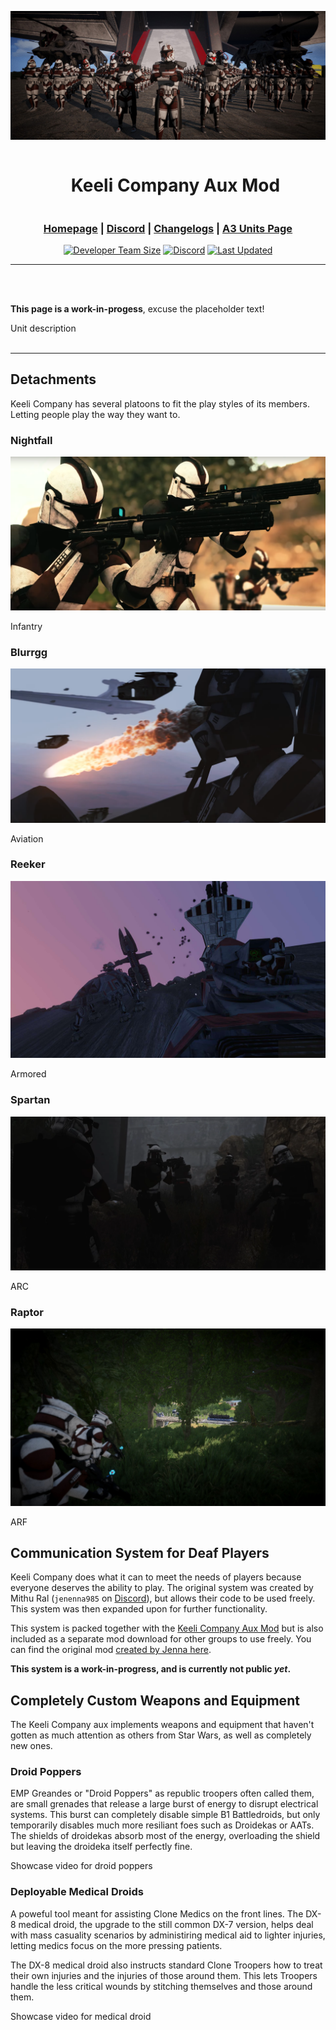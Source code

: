 <div align="center">

[![KC Banner](.github/kc_banner.jpg "Keeli Company Aux Mod")](https://www.keelicompany.com/)

<div id="user-content-toc">
  <ul>
    <summary><h1 style="display: inline-block;">Keeli Company Aux Mod</h1></summary>
  </ul>
</div>

<h3>

[Homepage](https://www.keelicompany.com/) | [Discord](https://discord.gg/ZKPt3GjxQC) | [Changelogs](https://ptb.discord.com/channels/397600745173549057/1126550349650591896) | [A3 Units Page](https://units.arma3.com/unit/kckeelicompany)

</h3>

[![Developer Team Size](https://img.shields.io/github/contributors/DartRuffian/KeeliCompanyAux?logo=github&label=Dev%20Team%20Size&labelColor=444D56)](https://github.com/DartRuffian/KeeliCompanyAux/graphs/contributors)
[![Discord](https://img.shields.io/discord/397600745173549057?logo=discord&label=Join%20the%20Unit&&labelColor=24292E&color=5865F2)](https://discord.gg/ZKPt3GjxQC)
[![Last Updated](https://img.shields.io/steam/update-date/2791896289?logo=steam&label=Last%20Updated&labelColor=2a475e&color=66c0f4)](https://steamcommunity.com/sharedfiles/filedetails/?id=2791896289)

</div>

---
<br>
<br>

**This page is a work-in-progess**, excuse the placeholder text!

Unit description
<br>
<br>

--- 

## Detachments

Keeli Company has several platoons to fit the play styles of its members. Letting people play the way they want to.

### Nightfall
<div align=center>
<img src=".github/kc_banner_nightfall.png" alt="Blurrgg Detachment"></img>
</div>

Infantry

### Blurrgg
<div align=center>
<img src=".github/kc_banner_blurrgg.png" alt="Blurrgg Detachment"></img>
</div>

Aviation

### Reeker
<div align=center>
<img src=".github/kc_banner_reeker.jpg" alt="Reeker Detachment"></img>
</div>

Armored

### Spartan
<div align=center>
<img src=".github/kc_banner_spartan.png" alt="Spartan Detachment"></img>
</div>

ARC

### Raptor
<div align=center>
<img src=".github/kc_banner_raptor.jpg" alt="Raptor Detachment"></img>
</div>

ARF

## Communication System for Deaf Players
Keeli Company does what it can to meet the needs of players because everyone deserves the ability to play. The original system was created by Mithu Ral (`jenenna985` on [Discord](https://discord.com/)), but allows their code to be used freely. This system was then expanded upon for further functionality.

This system is packed together with the [Keeli Company Aux Mod](https://steamcommunity.com/sharedfiles/filedetails/?id=2791896289) but is also included as a separate mod download for other groups to use freely. You can find the original mod [created by Jenna here](https://github.com/DartRuffian/A3-ChatWheel).

**This system is a work-in-progress, and is currently not public *yet*.**


## Completely Custom Weapons and Equipment
The Keeli Company aux implements weapons and equipment that haven't gotten as much attention as others from Star Wars, as well as completely new ones.

### Droid Poppers
EMP Greandes or "Droid Poppers" as republic troopers often called them, are small grenades that release a large burst of energy to disrupt electrical systems. This burst can completely disable simple B1 Battledroids, but only temporarily disables much more resiliant foes such as Droidekas or AATs. The shields of droidekas absorb most of the energy, overloading the shield but leaving the droideka itself perfectly fine.

Showcase video for droid poppers
<!-- ![Droid Popper Showcase](.github/droid_poppers.mp4) -->

### Deployable Medical Droids
A poweful tool meant for assisting Clone Medics on the front lines. The DX-8 medical droid, the upgrade to the still common DX-7 version, helps deal with mass casuality scenarios by administiring medical aid to lighter injuries, letting medics focus on the more pressing patients.

The DX-8 medical droid also instructs standard Clone Troopers how to treat their own injuries and the injuries of those around them. This lets Troopers handle the less critical wounds by stitching themselves and those around them.

Showcase video for medical droid
<!-- ![DX-8 Droid Showcase](.github/dx8_medical_droid.mp4) -->
